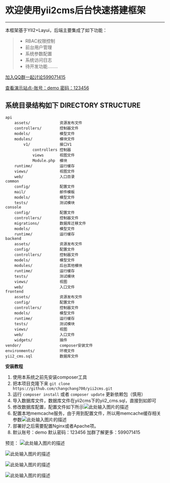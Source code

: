 # 欢迎使用yii2cms后台快速搭建框架

------

本框架基于YII2+Layui，后端主要集成了如下功能：
> * RBAC权限控制
> * 前台用户管理
> * 系统参数配置
> * 系统访问日志
> * 待开发功能........

[加入QQ群一起讨论599071415][8]

[查看演示站点-账号：demo 密码：123456][1]

系统目录结构如下
DIRECTORY STRUCTURE
-------------------

```
api
    assets/             资源发布文件
    controllers/        控制器文件
    models/             模型文件
    modules/            模块文件
        v1/             接口V1
            controllers 控制器
            views       视图文件
            Module.php  模块
    runtime/            运行缓存
    views/              视图文件
    web/                入口目录
common
    config/             配置文件
    mail/               邮件模板
    models/             模型文件
    tests/              测试模块
console
    config/             配置文件
    controllers/        控制器文件
    migrations/         数据库迁移文件
    models/             模型文件
    runtime/            运行缓存
backend
    assets/             资源发布文件
    config/             配置文件
    controllers/        控制器文件
    models/             模型文件
    modules/            后台其他模块
    runtime/            运行缓存
    tests/              测试模块
    views/              视图
    web/                入口文件
frontend
    assets/             资源发布文件
    config/             配置文件
    controllers/        控制器文件
    models/             模型文件
    runtime/            运行缓存
    tests/              测试模块
    views/              视图
    web/                入口文件
    widgets/            插件
vendor/                 composer安装文件
environments/           环境文件
yii2_cms.sql            数据库文件
```

**安装教程**

 1. 使用本系统之前先安装composer工具
 2. 把本项目克隆下来 `git clone https://github.com/changchang700/yii2cms.git`
 3. 运行 `composer install` 或者 `composer update` 更新依赖包（慎用）
 4. 导入数据库文件，数据库文件在yii2cms下的yii2_cms.sql，直接到如即可
 5. 修改数据库配置，配置文件如下所示![此处输入图片的描述][2]
 6. 配置本地memcache服务，由于用到配置文件，所以用memcache缓存相关参数![此处输入图片的描述][3]
 7. 部署好之后需要配置Nginx或者Apache项。
 8. 默认账号：demo 默认密码：123456  加群了解更多：599071415

预览：
![此处输入图片的描述][4]


![此处输入图片的描述][5]


![此处输入图片的描述][6]


![此处输入图片的描述][7]


  [1]: http://admin.alilinet.com/
  [2]: https://github.com/changchang700/yii2cms/blob/master/uploads/resources/201808240951316663.png
  [3]: https://github.com/changchang700/yii2cms/blob/master/uploads/resources/201808240953476842.png
  [4]: https://github.com/changchang700/yii2cms/blob/master/uploads/resources/201808240958273230.png
  [5]: https://github.com/changchang700/yii2cms/blob/master/uploads/resources/201808240958395263.png
  [6]: https://github.com/changchang700/yii2cms/blob/master/uploads/resources/201808240958346071.png
  [7]: https://github.com/changchang700/yii2cms/blob/master/uploads/resources/201808240958442149.png
  [8]: http://qm.qq.com/cgi-bin/qm/qr?k=N9JkOSj4KvWRtb_7fa_YBAYrjziuBSTm